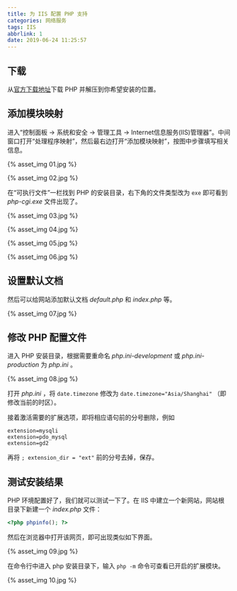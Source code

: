 ```yaml
---
title: 为 IIS 配置 PHP 支持
categories: 网络服务
tags: IIS
abbrlink: 1
date: 2019-06-24 11:25:57
---
```

## 下载

从[官方下载地址](http://windows.php.net/download/)下载 PHP 并解压到你希望安装的位置。

## 添加模块映射

进入“控制面板 -> 系统和安全 -> 管理工具 -> Internet信息服务(IIS)管理器”。中间窗口打开“处理程序映射”，然后最右边打开“添加模块映射”，按图中步骤填写相关信息。

{% asset_img 01.jpg %}

{% asset_img 02.jpg %}

<!-- more -->

在“可执行文件”一栏找到 PHP 的安装目录，右下角的文件类型改为 `exe` 即可看到 *php-cgi.exe* 文件出现了。

{% asset_img 03.jpg %}

{% asset_img 04.jpg %}

{% asset_img 05.jpg %}

{% asset_img 06.jpg %}

## 设置默认文档

然后可以给网站添加默认文档 *default.php* 和 *index.php* 等。

{% asset_img 07.jpg %}

## 修改 PHP 配置文件

进入 PHP 安装目录，根据需要重命名 *php.ini-development* 或 *php.ini-production* 为 *php.ini* 。

{% asset_img 08.jpg %}

打开 *php.ini* ，将 `date.timezone` 修改为 `date.timezone="Asia/Shanghai"` （即修改当前的时区）。

接着激活需要的扩展选项，即将相应语句前的分号删除，例如

```
extension=mysqli
extension=pdo_mysql
extension=gd2
```

再将 `; extension_dir = "ext"` 前的分号去掉，保存。

## 测试安装结果

PHP 环境配置好了，我们就可以测试一下了。在 IIS 中建立一个新网站，网站根目录下新建一个 *index.php* 文件：

```php
<?php phpinfo(); ?>
```

然后在浏览器中打开该网页，即可出现类似如下界面。

{% asset_img 09.jpg %}

在命令行中进入 php 安装目录下，输入 `php -m` 命令可查看已开启的扩展模块。

{% asset_img 10.jpg %}
